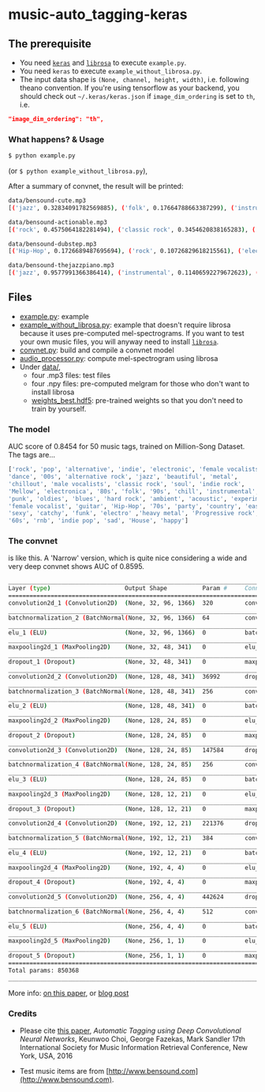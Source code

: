# music-auto_tagging-keras

## The prerequisite
* You need [`keras`](http://keras.io) and [`librosa`](http://librosa.github.io/librosa/) to execute `example.py`.
* You need `keras` to execute `example_without_librosa.py`.
* The input data shape is `(None, channel, height, width)`, i.e. following theano convention. If you're using tensorflow as your backend, you should check out `~/.keras/keras.json` if `image_dim_ordering` is set to `th`, i.e.
```json
"image_dim_ordering": "th",
```

### What happens? & Usage
```bash
$ python example.py
```
(or `$ python example_without_librosa.py`),

After a summary of convnet, the result will be printed:
``` bash
data/bensound-cute.mp3
[('jazz', 0.32834091782569885), ('folk', 0.17664788663387299), ('instrumental', 0.1569863110780716), ('guitar', 0.10749899595975876), ('acoustic', 0.08458312600851059), ('female vocalists', 0.06621211022138596), ('indie', 0.0627480000257492), ('chillout', 0.05570304021239281), ('rock', 0.04766707867383957), ('pop', 0.04348916560411453)]

data/bensound-actionable.mp3
[('rock', 0.4575064182281494), ('classic rock', 0.3454620838165283), ('punk', 0.23092204332351685), ('60s', 0.11653172969818115), ('70s', 0.11155932396650314), ('hard rock', 0.10467251390218735), ('indie', 0.1011115238070488), ('80s', 0.09881759434938431), ('alternative', 0.0769491195678711), ('Progressive rock', 0.0754147469997406)]

data/bensound-dubstep.mp3
[('Hip-Hop', 0.1726689487695694), ('rock', 0.10726829618215561), ('electronic', 0.10054843127727509), ('female vocalists', 0.07955039292573929), ('pop', 0.07343248277902603), ('alternative', 0.05530229210853577), ('indie', 0.04597167670726776), ('rnb', 0.04486352205276489), ('80s', 0.031885139644145966), ('90s', 0.02957077883183956)]

data/bensound-thejazzpiano.mp3
[('jazz', 0.9577991366386414), ('instrumental', 0.11406592279672623), ('guitar', 0.03199296444654465), ('rock', 0.024645458906888962), ('blues', 0.02134867012500763), ('chillout', 0.013597516342997551), ('easy listening', 0.013440641574561596), ('folk', 0.013292261399328709), ('oldies', 0.011634128168225288), ('country', 0.011065035127103329)]
```

## Files
* [example.py](https://github.com/keunwoochoi/music-auto_tagging-keras/blob/master/example.py): example
* [example_without_librosa.py](https://github.com/keunwoochoi/music-auto_tagging-keras/blob/master/example_without_librosa.py): example that doesn't require librosa because it uses pre-computed mel-spectrograms. If you want to test your own music files, you will anyway need to install [`librosa`](http://librosa.github.io/librosa/).
* [convnet.py](https://github.com/keunwoochoi/music-auto_tagging-keras/blob/master/convnet.py): build and compile a convnet model
* [audio_processor.py](https://github.com/keunwoochoi/music-auto_tagging-keras/blob/master/audio_processor.py): compute mel-spectrogram using librosa
* Under [data/](https://github.com/keunwoochoi/music-auto_tagging-keras/tree/master/data),
  - four .mp3 files: test files
  - four .npy files: pre-computed melgram for those who don't want to install librosa
  - [weights_best.hdf5](https://github.com/keunwoochoi/music-auto_tagging-keras/blob/master/data/weights_best.hdf5): pre-trained weights so that you don't need to train by yourself.

### The model
AUC score of 0.8454 for 50 music tags, trained on Million-Song Dataset.
The tags are...
```python
['rock', 'pop', 'alternative', 'indie', 'electronic', 'female vocalists', 
'dance', '00s', 'alternative rock', 'jazz', 'beautiful', 'metal', 
'chillout', 'male vocalists', 'classic rock', 'soul', 'indie rock',
'Mellow', 'electronica', '80s', 'folk', '90s', 'chill', 'instrumental',
'punk', 'oldies', 'blues', 'hard rock', 'ambient', 'acoustic', 'experimental',
'female vocalist', 'guitar', 'Hip-Hop', '70s', 'party', 'country', 'easy listening',
'sexy', 'catchy', 'funk', 'electro' ,'heavy metal', 'Progressive rock',
'60s', 'rnb', 'indie pop', 'sad', 'House', 'happy']
```

### The convnet
is like this. A 'Narrow' version, which is quite nice considering a wide and very deep convnet shows AUC of 0.8595.
```bash
____________________________________________________________________________________________________
Layer (type)                     Output Shape          Param #     Connected to
====================================================================================================
convolution2d_1 (Convolution2D)  (None, 32, 96, 1366)  320         convolution2d_input_1[0][0]
____________________________________________________________________________________________________
batchnormalization_2 (BatchNormal(None, 32, 96, 1366)  64          convolution2d_1[0][0]
____________________________________________________________________________________________________
elu_1 (ELU)                      (None, 32, 96, 1366)  0           batchnormalization_2[0][0]
____________________________________________________________________________________________________
maxpooling2d_1 (MaxPooling2D)    (None, 32, 48, 341)   0           elu_1[0][0]
____________________________________________________________________________________________________
dropout_1 (Dropout)              (None, 32, 48, 341)   0           maxpooling2d_1[0][0]
____________________________________________________________________________________________________
convolution2d_2 (Convolution2D)  (None, 128, 48, 341)  36992       dropout_1[0][0]
____________________________________________________________________________________________________
batchnormalization_3 (BatchNormal(None, 128, 48, 341)  256         convolution2d_2[0][0]
____________________________________________________________________________________________________
elu_2 (ELU)                      (None, 128, 48, 341)  0           batchnormalization_3[0][0]
____________________________________________________________________________________________________
maxpooling2d_2 (MaxPooling2D)    (None, 128, 24, 85)   0           elu_2[0][0]
____________________________________________________________________________________________________
dropout_2 (Dropout)              (None, 128, 24, 85)   0           maxpooling2d_2[0][0]
____________________________________________________________________________________________________
convolution2d_3 (Convolution2D)  (None, 128, 24, 85)   147584      dropout_2[0][0]
____________________________________________________________________________________________________
batchnormalization_4 (BatchNormal(None, 128, 24, 85)   256         convolution2d_3[0][0]
____________________________________________________________________________________________________
elu_3 (ELU)                      (None, 128, 24, 85)   0           batchnormalization_4[0][0]
____________________________________________________________________________________________________
maxpooling2d_3 (MaxPooling2D)    (None, 128, 12, 21)   0           elu_3[0][0]
____________________________________________________________________________________________________
dropout_3 (Dropout)              (None, 128, 12, 21)   0           maxpooling2d_3[0][0]
____________________________________________________________________________________________________
convolution2d_4 (Convolution2D)  (None, 192, 12, 21)   221376      dropout_3[0][0]
____________________________________________________________________________________________________
batchnormalization_5 (BatchNormal(None, 192, 12, 21)   384         convolution2d_4[0][0]
____________________________________________________________________________________________________
elu_4 (ELU)                      (None, 192, 12, 21)   0           batchnormalization_5[0][0]
____________________________________________________________________________________________________
maxpooling2d_4 (MaxPooling2D)    (None, 192, 4, 4)     0           elu_4[0][0]
____________________________________________________________________________________________________
dropout_4 (Dropout)              (None, 192, 4, 4)     0           maxpooling2d_4[0][0]
____________________________________________________________________________________________________
convolution2d_5 (Convolution2D)  (None, 256, 4, 4)     442624      dropout_4[0][0]
____________________________________________________________________________________________________
batchnormalization_6 (BatchNormal(None, 256, 4, 4)     512         convolution2d_5[0][0]
____________________________________________________________________________________________________
elu_5 (ELU)                      (None, 256, 4, 4)     0           batchnormalization_6[0][0]
____________________________________________________________________________________________________
maxpooling2d_5 (MaxPooling2D)    (None, 256, 1, 1)     0           elu_5[0][0]
____________________________________________________________________________________________________
dropout_5 (Dropout)              (None, 256, 1, 1)     0           maxpooling2d_5[0][0]
====================================================================================================
Total params: 850368
____________________________________________________________________________________________________
```
More info: [on this paper](https://arxiv.org/abs/1606.00298), or [blog post](https://keunwoochoi.wordpress.com/2016/06/02/paper-is-out-automatic-tagging-using-deep-convolutional-neural-networks/)


### Credits
* Please cite [this paper](https://scholar.google.co.kr/citations?view_op=view_citation&hl=en&user=ZrqdSu4AAAAJ&citation_for_view=ZrqdSu4AAAAJ:3fE2CSJIrl8C), *Automatic Tagging using Deep Convolutional Neural Networks*, Keunwoo Choi, George Fazekas, Mark Sandler
17th International Society for Music Information Retrieval Conference, New York, USA, 2016

* Test music items are from [http://www.bensound.com](http://www.bensound.com).
